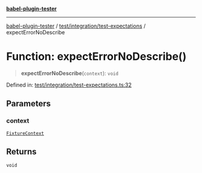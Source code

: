 [**babel-plugin-tester**](../../../../README.md)

***

[babel-plugin-tester](../../../../README.md) / [test/integration/test-expectations](../README.md) / expectErrorNoDescribe

# Function: expectErrorNoDescribe()

> **expectErrorNoDescribe**(`context`): `void`

Defined in: [test/integration/test-expectations.ts:32](https://github.com/Xunnamius/babel-plugin-tester/blob/91349cafb3cefac8248e86580feec53bd082321e/test/integration/test-expectations.ts#L32)

## Parameters

### context

[`FixtureContext`](../../../setup/interfaces/FixtureContext.md)

## Returns

`void`

